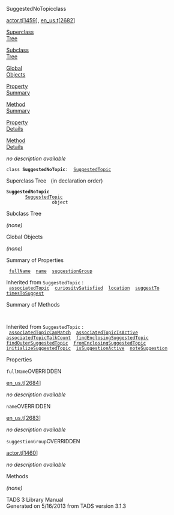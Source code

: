 ---
---
<span class="title">SuggestedNoTopic</span><span class="type">class</span>

[actor.t](../file/actor.t.html)\[[1459](../source/actor.t.html#1459)\],
[en_us.t](../file/en_us.t.html)\[[2682](../source/en_us.t.html#2682)\]

[Superclass  
Tree](#_SuperClassTree_)

[Subclass  
Tree](#_SubClassTree_)

[Global  
Objects](#_ObjectSummary_)

[Property  
Summary](#_PropSummary_)

[Method  
Summary](#_MethodSummary_)

[Property  
Details](#_Properties_)

[Method  
Details](#_Methods_)

<div class="fdesc">

*no description available*

`class `**`SuggestedNoTopic`**` :   `[`SuggestedTopic`](../object/SuggestedTopic.html)

</div>

<span id="_SuperClassTree_"></span>

<div class="mjhd">

<span class="hdln">Superclass Tree</span>   (in declaration order)

</div>

**`SuggestedNoTopic`**  
`         `[`SuggestedTopic`](../object/SuggestedTopic.html)  
`                 object`  
<span id="_SubClassTree_"></span>

<div class="mjhd">

<span class="hdln">Subclass Tree</span>  

</div>

*(none)* <span id="_ObjectSummary_"></span>

<div class="mjhd">

<span class="hdln">Global Objects</span>  

</div>

*(none)* <span id="_PropSummary_"></span>

<div class="mjhd">

<span class="hdln">Summary of Properties</span>  

</div>

` `[`fullName`](#fullName)`  `[`name`](#name)`  `[`suggestionGroup`](#suggestionGroup)`  `

Inherited from `SuggestedTopic` :  
` `[`associatedTopic`](../object/SuggestedTopic.html#associatedTopic)`  `[`curiositySatisfied`](../object/SuggestedTopic.html#curiositySatisfied)`  `[`location`](../object/SuggestedTopic.html#location)`  `[`suggestTo`](../object/SuggestedTopic.html#suggestTo)`  `[`timesToSuggest`](../object/SuggestedTopic.html#timesToSuggest)`  `

<span id="_MethodSummary_"></span>

<div class="mjhd">

<span class="hdln">Summary of Methods</span>  

</div>

` `

Inherited from `SuggestedTopic` :  
` `[`associatedTopicCanMatch`](../object/SuggestedTopic.html#associatedTopicCanMatch)`  `[`associatedTopicIsActive`](../object/SuggestedTopic.html#associatedTopicIsActive)`  `[`associatedTopicTalkCount`](../object/SuggestedTopic.html#associatedTopicTalkCount)`  `[`findEnclosingSuggestedTopic`](../object/SuggestedTopic.html#findEnclosingSuggestedTopic)`  `[`findOuterSuggestedTopic`](../object/SuggestedTopic.html#findOuterSuggestedTopic)`  `[`fromEnclosingSuggestedTopic`](../object/SuggestedTopic.html#fromEnclosingSuggestedTopic)`  `[`initializeSuggestedTopic`](../object/SuggestedTopic.html#initializeSuggestedTopic)`  `[`isSuggestionActive`](../object/SuggestedTopic.html#isSuggestionActive)`  `[`noteSuggestion`](../object/SuggestedTopic.html#noteSuggestion)`  `

<span id="_Properties_"></span>

<div class="mjhd">

<span class="hdln">Properties</span>  

</div>

<span id="fullName"></span>

`fullName`<span class="rem">OVERRIDDEN</span>

[en_us.t](../file/en_us.t.html)\[[2684](../source/en_us.t.html#2684)\]

<div class="desc">

*no description available*

</div>

<span id="name"></span>

`name`<span class="rem">OVERRIDDEN</span>

[en_us.t](../file/en_us.t.html)\[[2683](../source/en_us.t.html#2683)\]

<div class="desc">

*no description available*

</div>

<span id="suggestionGroup"></span>

`suggestionGroup`<span class="rem">OVERRIDDEN</span>

[actor.t](../file/actor.t.html)\[[1460](../source/actor.t.html#1460)\]

<div class="desc">

*no description available*

</div>

<span id="_Methods_"></span>

<div class="mjhd">

<span class="hdln">Methods</span>  

</div>

*(none)*

<div class="ftr">

TADS 3 Library Manual  
Generated on 5/16/2013 from TADS version 3.1.3

</div>
